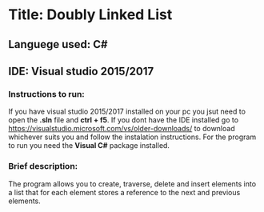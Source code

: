 # Title: Doubly Linked List
## Languege used: **C#**
## IDE: Visual studio 2015/2017

### Instructions to run: 
If you have visual studio 2015/2017 installed on your pc you jsut need to open the **.sln**
file and **ctrl + f5**. If you dont have the IDE installed go to https://visualstudio.microsoft.com/vs/older-downloads/
to download whichever suits you and follow the instalation instructions. For the program to run you need the **Visual C#** package installed.

### Brief description: 
The program allows you to create, traverse, delete and insert elements into a list that for each element
stores a reference to the next and previous elements.

